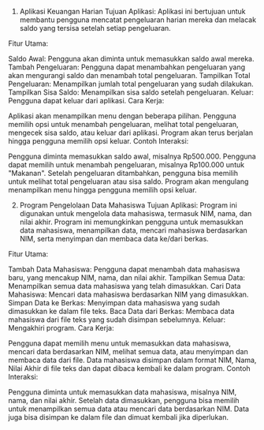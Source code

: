 1. Aplikasi Keuangan Harian
Tujuan Aplikasi: Aplikasi ini bertujuan untuk membantu pengguna mencatat pengeluaran harian mereka dan melacak saldo yang tersisa setelah setiap pengeluaran.

Fitur Utama:

Saldo Awal: Pengguna akan diminta untuk memasukkan saldo awal mereka.
Tambah Pengeluaran: Pengguna dapat menambahkan pengeluaran yang akan mengurangi saldo dan menambah total pengeluaran.
Tampilkan Total Pengeluaran: Menampilkan jumlah total pengeluaran yang sudah dilakukan.
Tampilkan Sisa Saldo: Menampilkan sisa saldo setelah pengeluaran.
Keluar: Pengguna dapat keluar dari aplikasi.
Cara Kerja:

Aplikasi akan menampilkan menu dengan beberapa pilihan.
Pengguna memilih opsi untuk menambah pengeluaran, melihat total pengeluaran, mengecek sisa saldo, atau keluar dari aplikasi.
Program akan terus berjalan hingga pengguna memilih opsi keluar.
Contoh Interaksi:

Pengguna diminta memasukkan saldo awal, misalnya Rp500.000.
Pengguna dapat memilih untuk menambah pengeluaran, misalnya Rp100.000 untuk "Makanan".
Setelah pengeluaran ditambahkan, pengguna bisa memilih untuk melihat total pengeluaran atau sisa saldo.
Program akan mengulang menampilkan menu hingga pengguna memilih opsi keluar.

2. Program Pengelolaan Data Mahasiswa
Tujuan Aplikasi: Program ini digunakan untuk mengelola data mahasiswa, termasuk NIM, nama, dan nilai akhir. Program ini memungkinkan pengguna untuk memasukkan data mahasiswa, menampilkan data, mencari mahasiswa berdasarkan NIM, serta menyimpan dan membaca data ke/dari berkas.

Fitur Utama:

Tambah Data Mahasiswa: Pengguna dapat menambah data mahasiswa baru, yang mencakup NIM, nama, dan nilai akhir.
Tampilkan Semua Data: Menampilkan semua data mahasiswa yang telah dimasukkan.
Cari Data Mahasiswa: Mencari data mahasiswa berdasarkan NIM yang dimasukkan.
Simpan Data ke Berkas: Menyimpan data mahasiswa yang sudah dimasukkan ke dalam file teks.
Baca Data dari Berkas: Membaca data mahasiswa dari file teks yang sudah disimpan sebelumnya.
Keluar: Mengakhiri program.
Cara Kerja:

Pengguna dapat memilih menu untuk memasukkan data mahasiswa, mencari data berdasarkan NIM, melihat semua data, atau menyimpan dan membaca data dari file.
Data mahasiswa disimpan dalam format NIM, Nama, Nilai Akhir di file teks dan dapat dibaca kembali ke dalam program.
Contoh Interaksi:

Pengguna diminta untuk memasukkan data mahasiswa, misalnya NIM, nama, dan nilai akhir.
Setelah data dimasukkan, pengguna bisa memilih untuk menampilkan semua data atau mencari data berdasarkan NIM.
Data juga bisa disimpan ke dalam file dan dimuat kembali jika diperlukan.
